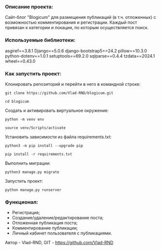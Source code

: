 ### Описание проекта:

Сайт-блог "Blogicum" для размещения публикаций (в т.ч. отложенных) с возможностью комментирования и регистрации.
Каждый пост привязан к категории и локации, по которым осуществляется поиск.

### Используемые библиотеки:

asgiref==3.8.1
Django==5.0.6
django-bootstrap5==24.2
pillow==10.3.0
python-dotenv==1.0.1
setuptools==69.2.0
sqlparse==0.4.4
tzdata==2024.1
wheel==0.43.0

### Как запустить проект:

Клонировать репозиторий и перейти в него в командной строке:

```
git clone https://github.com/Vlad-RND/blogicum.git
```

```
cd blogicum
```

Cоздать и активировать виртуальное окружение:

```
python -m venv env
```

```
source venv/Scripts/activate
```

Установить зависимости из файла requirements.txt:

```
python3 -m pip install --upgrade pip
```

```
pip install -r requirements.txt
```

Выполнить миграции:

```
python3 manage.py migrate
```

Запустить проект:

```
python manage.py runserver
```

### Функционал:

- Регистрация;
- Создание/удаление/редактирование поста;
- Отложенная публикация поста;
- Комментирование публикации;
- Личный кабинет пользователя с публикациями.

Автор - Vlad-RND,
GIT - https://github.com/Vlad-RND
